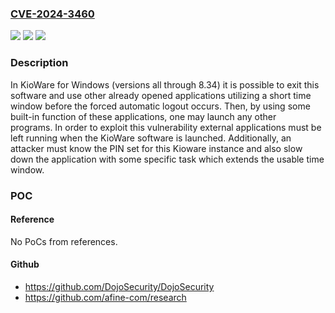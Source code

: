 ### [CVE-2024-3460](https://cve.mitre.org/cgi-bin/cvename.cgi?name=CVE-2024-3460)
![](https://img.shields.io/static/v1?label=Product&message=Kioware&color=blue)
![](https://img.shields.io/static/v1?label=Version&message=0%20&color=brightgreen)
![](https://img.shields.io/static/v1?label=Vulnerability&message=CWE-424%20Improper%20Protection%20of%20Alternate%20Path&color=brightgreen)

### Description

In KioWare for Windows (versions all through 8.34) it is possible to exit this software and use other already opened applications utilizing a short time window before the forced automatic logout occurs. Then, by using some built-in function of these applications, one may launch any other programs. In order to exploit this vulnerability external applications must be left running when the KioWare software is launched. Additionally, an attacker must know the PIN set for this Kioware instance and also slow down the application with some specific task which extends the usable time window.

### POC

#### Reference
No PoCs from references.

#### Github
- https://github.com/DojoSecurity/DojoSecurity
- https://github.com/afine-com/research

